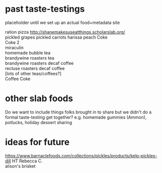 # past taste-testings
placeholder until we set up an actual food+metadata site

ration pizza http://shanemakesuseatthings.scholarslab.org/  
pickled grapes
pickled carrots
harissa
peach Coke  
Coke 2  
miraculin  
homemade bubble tea  
brandywine roasters tea  
brandywine roasters decaf coffee  
recluse roasters decaf coffee  
[lots of other teas/coffees?]  
Coffee Coke

# other slab foods
Do we want to include things folks brought in to share but we didn't do a formal taste-testing get together? e.g. homemade gummies (Ammon), potlucks, holiday dessert sharing  

# ideas for future
https://www.barnaclefoods.com/collections/pickles/products/kelp-pickles-dill HT Rebecca C.  
alison's brisket  
